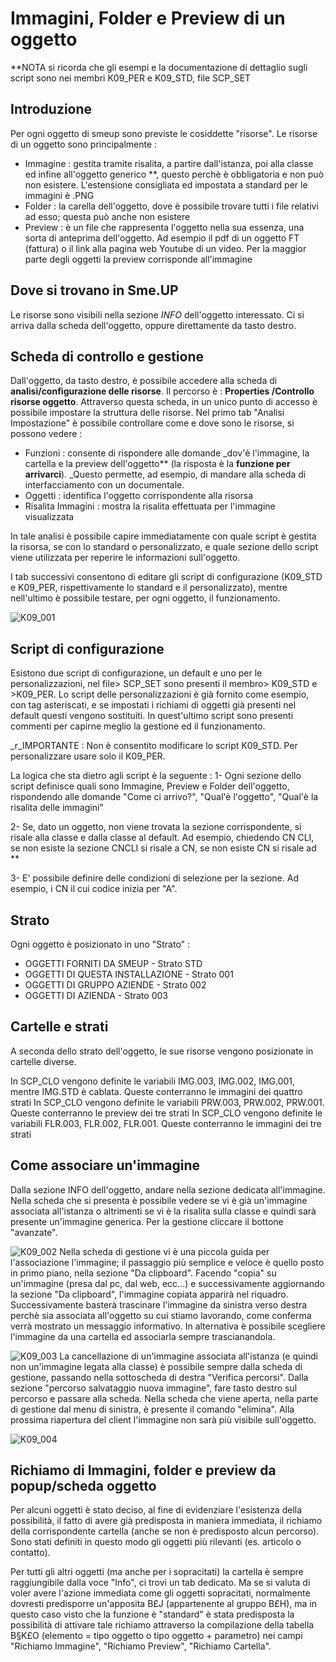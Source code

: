 # Immagini, Folder e Preview di un oggetto

**NOTA si ricorda che gli esempi e la documentazione di dettaglio sugli script sono nei membri K09_PER e K09_STD, file SCP_SET

## Introduzione
Per ogni oggetto di smeup sono previste le cosiddette "risorse". Le risorse di un oggetto sono principalmente : 


- Immagine :  gestita tramite risalita, a partire dall'istanza, poi alla classe ed infine all'oggetto generico \*\*, questo perchè è obbligatoria e non può non esistere. L'estensione consigliata ed impostata a standard per le immagini è .PNG
- Folder :  la carella dell'oggetto, dove è possibile trovare tutti i file relativi ad esso; questa può anche non esistere
- Preview :  è un file che rappresenta l'oggetto nella sua essenza,  una sorta di anteprima dell'oggetto. Ad esempio il pdf di un oggetto FT (fattura) o il link alla pagina web Youtube di un video. Per la maggior parte degli oggetti la preview corrisponde all'immagine


## Dove si trovano in Sme.UP
Le risorse sono visibili nella sezione _INFO_ dell'oggetto interessato. Ci si arriva dalla scheda dell'oggetto, oppure direttamente da tasto destro.

## Scheda di controllo e gestione
Dall'oggetto, da tasto destro, è possibile accedere alla scheda di **analisi/configurazione delle risorse**. Il percorso è :  **Properties /Controllo risorse oggetto**.
Attraverso questa scheda, in un unico punto di accesso è possibile impostare la struttura delle risorse.
Nel primo tab "Analisi Impostazione" è possibile controllare come e dove sono le risorse, si possono vedere : 

- Funzioni :  consente di rispondere alle domande _dov'è l'immagine, la cartella e la preview dell'oggetto** (la risposta è la **funzione per arrivarci**). _Questo permette, ad esempio, di mandare alla scheda di interfacciamento con un documentale.
- Oggetti :  identifica l'oggetto corrispondente alla risorsa
- Risalita Immagini :  mostra la risalita effettuata per l'immagine visualizzata

In tale analisi è possibile capire immediatamente con quale script è gestita la risorsa, se con lo standard o personalizzato, e quale sezione dello script viene utilizzata per reperire le informazioni sull'oggetto.

I tab successivi consentono di editare gli script di configurazione (K09_STD e K09_PER, rispettivamente lo standard e il personalizzato), mentre nell'ultimo è possibile testare, per ogni oggetto, il funzionamento.

![K09_001](http://localhost:3000/immagini/LOBASE_12/K09_001.png)
## Script di configurazione
Esistono due script di configurazione, un default e uno per le personalizzazioni, nel file> SCP_SET sono presenti il membro> K09_STD e >K09_PER.
Lo script delle personalizzazioni è già fornito come esempio, con tag asteriscati, e se impostati i richiami di oggetti già presenti nel default questi vengono sostituiti.
In quest'ultimo script sono presenti commenti per capirne meglio la gestione ed il funzionamento.

_r_IMPORTANTE :  Non è consentito modificare lo script K09_STD. Per personalizzare usare solo il K09_PER.

La logica che sta dietro agli script è la seguente : 
1- Ogni sezione dello script definisce quali sono Immagine, Preview e Folder dell'oggetto, rispondendo alle domande "Come ci arrivo?", "Qual'è l'oggetto", "Qual'è la risalita delle immagini"

2- Se, dato un oggetto, non viene trovata la sezione corrispondente, si risale alla classe e dalla classe al default.
Ad esempio, chiedendo CN CLI, se non esiste la sezione CNCLI si risale a CN, se non esiste CN si risale ad \*\*

3- E' possibile definire delle condizioni di selezione per la sezione. Ad esempio, i CN il cui codice inizia per "A".


## Strato
Ogni oggetto è posizionato in uno "Strato" : 

- OGGETTI FORNITI DA SMEUP - Strato STD
- OGGETTI DI QUESTA INSTALLAZIONE - Strato 001
- OGGETTI DI GRUPPO AZIENDE - Strato 002
- OGGETTI DI AZIENDA - Strato 003


## Cartelle e strati
A seconda dello strato dell'oggetto, le sue risorse vengono posizionate in cartelle diverse.

In SCP_CLO vengono definite le variabili IMG.003, IMG.002, IMG.001, mentre IMG.STD è cablata. Queste conterranno le immagini dei quattro strati
In SCP_CLO vengono definite le variabili PRW.003, PRW.002, PRW.001. Queste conterranno le preview dei tre strati
In SCP_CLO vengono definite le variabili FLR.003, FLR.002, FLR.001. Queste conterranno le immagini dei tre strati


## Come associare un'immagine
Dalla sezione INFO dell'oggetto, andare nella sezione dedicata all'immagine.
Nella scheda che si presenta è possibile vedere se vi è già un'immagine associata all'istanza o altrimenti se vi è la risalita sulla classe e quindi sarà presente un'immagine generica.
Per la gestione cliccare il bottone "avanzate".

![K09_002](http://localhost:3000/immagini/LOBASE_12/K09_002.png)
Nella scheda di gestione vi è una piccola guida per l'associazione l'immagine; il passaggio più semplice e veloce è quello posto in primo piano, nella sezione "Da clipboard".
Facendo "copia" su un'immagine (presa dal pc, dal web, ecc...)  e successivamente aggiornando la sezione "Da clipboard", l'immagine copiata apparirà nel riquadro. Successivamente basterà trascinare l'immagine da sinistra verso destra perchè sia associata all'oggetto su cui stiamo lavorando, come conferma verrà mostrato un messaggio informativo.
In alternativa è possibile scegliere l'immagine da una cartella ed associarla sempre trascianandola.

![K09_003](http://localhost:3000/immagini/LOBASE_12/K09_003.png)
La cancellazione di un'immagine associata all'istanza (e quindi non un'immagine legata alla classe) è possibile sempre dalla scheda di gestione, passando nella sottoscheda di destra "Verifica percorsi".
Dalla sezione "percorso salvataggio nuova immagine", fare tasto destro sul percorso e passare alla scheda.
Nella scheda che viene aperta, nella parte di gestione dal menu di sinistra, è presente il comando "elimina". Alla prossima riapertura del client l'immagine non sarà più visibile sull'oggetto.

![K09_004](http://localhost:3000/immagini/LOBASE_12/K09_004.png)
## Richiamo di Immagini, folder e preview da popup/scheda oggetto

Per alcuni oggetti è stato deciso, al fine di evidenziare l'esistenza della possibilità, il fatto di avere già predisposta in maniera immediata, il richiamo della  corrispondente cartella (anche se non è predisposto alcun percorso). Sono stati definiti in questo modo gli oggetti più rilevanti (es. articolo o contatto).

Per tutti gli altri oggetti (ma anche per i sopracitati) la cartella è sempre raggiungibile dalla voce "Info", ci trovi un tab dedicato. Ma se si valuta di voler avere l'azione immediata come gli oggetti sopracitati, normalmente dovresti predisporre un'apposita B£J (appartenente al gruppo B£H), ma in questo caso visto che la funzione è "standard" è stata predisposta la possibilità di attivare tale richiamo attraverso la compilazione della tabella B§K£O (elemento = tipo oggetto o tipo oggetto + parametro) nei campi "Richiamo Immagine", "Richiamo Preview", "Richiamo Cartella".


